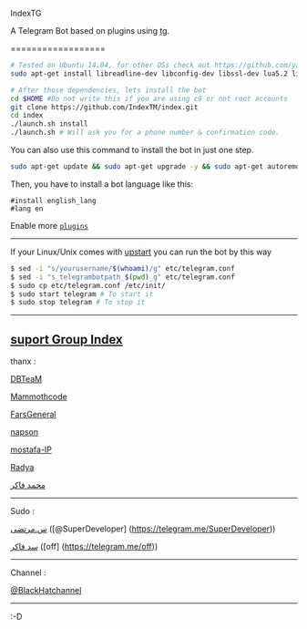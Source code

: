 IndexTG

A Telegram Bot based on plugins using [tg](https://github.com/vysheng/tg).

==================

```bash
# Tested on Ubuntu 14.04, for other OSs check out https://github.com/yagop/telegram-bot/wiki/Installation
sudo apt-get install libreadline-dev libconfig-dev libssl-dev lua5.2 liblua5.2-dev libevent-dev make unzip git redis-server g++ libjansson-dev libpython-dev expat libexpat1-dev
```

```bash
# After those dependencies, lets install the bot
cd $HOME #Do not write this if you are using c9 or not root accounts
git clone https://github.com/IndexTM/index.git
cd index
./launch.sh install
./launch.sh # Will ask you for a phone number & confirmation code.
```
You can also use this command to install the bot in just one step.
```bash
sudo apt-get update && sudo apt-get upgrade -y && sudo apt-get autoremove && sudo apt-get autoclean && sudo apt-get install libreadline-dev libconfig-dev libssl-dev lua5.2 liblua5.2-dev libevent-dev make unzip git redis-server g++ libjansson-dev libpython-dev expat libexpat1-dev -y && cd $HOME && rm -rf index && rm -rf .telegram-cli && git clone https://github.com/IndexTM/index.git && cd index && ./launch.sh install && ./launch.sh
```
Then, you have to install a bot language like this:
```
#install english_lang
#lang en
```

Enable more [`plugins`](https://github.com/yagop/Talibot/tree/supergroups/plugins)

------------

If your Linux/Unix comes with [upstart](http://upstart.ubuntu.com/) you can run the bot by this way
```bash
$ sed -i "s/yourusername/$(whoami)/g" etc/telegram.conf
$ sed -i "s_telegrambotpath_$(pwd)_g" etc/telegram.conf
$ sudo cp etc/telegram.conf /etc/init/
$ sudo start telegram # To start it
$ sudo stop telegram # To stop it
```

-------------------------------------
[suport Group Index](https://telegram.me/joinchat/DRVuDAjDa98OGV4UMRuFkw)
-----------------
   thanx :

[DBTeaM](https://telegram.me/DBTeam)


[Mammothcode](https://telegram.me/Mammothcode)


[FarsGeneral](https://telegram.me/FarsGeneral)


[napson](https://telegram.me/napson)


[mostafa-IP](https://telegram.me/HackeD_o)


[Radya](https://telegram.me/error_log)


[محمد فاکر](https://telegram.me/black_hat_admin1)

-------------------

   Sudo :

[س.مرتضی](https://telegram.me/black_hat_admin02) ([@SuperDeveloper] (https://telegram.me/SuperDeveloper))


[سد فاکر](https://telegram.me/black_hat_admin03) ([off] (https://telegram.me/off))

-------------------

   Channel :
   
  [@BlackHatchannel](https://telegram.me/BlackHatchannel)
   
-------------------

 :-D
